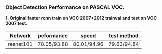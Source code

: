 
### Object Detection Performance on PASCAL VOC.
**1. Original faster rcnn train on VOC 2007+2012 trainval and test on VOC 2007 test.**

 Network|peformance|speed|test method
 :---:|:---:|:---:|:---:
 resnet101| 78.05/93.88 | 80.01/94.96 | 79.63/94.84 
